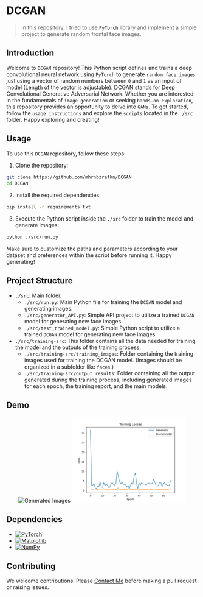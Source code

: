 # DCGAN
> In this repository, I tried to use [`PyTorch`](https://pytorch.org/) library and implement a simple project to generate random frontal face images.

## Introduction
Welcome to `DCGAN` repository!
This Python script defines and trains a deep convolutional neural network using `PyTorch` to generate `random face images` just using a vector of random numbers between `0` and `1` as an input of model (Length of the vector is adjustable). DCGAN stands for Deep Convolutional Generative Adversarial Network. 
Whether you are interested in the fundamentals of `image generation` or seeking `hands-on exploration`, this repository provides an opportunity to delve into `GANs`. To get started, follow the `usage instructions` and explore the `scripts` located in the `./src` folder. Happy exploring and creating!

## Usage
To use this `DCGAN` repository, follow these steps:
1. Clone the repository:
```bash
git clone https://github.com/mhrnbzrafkn/DCGAN
cd DCGAN
```
2. Install the required dependencies:
```bash
pip install -r requirements.txt
```
3. Execute the Python script inside the `./src` folder to train the model and generate images:
```bash
python ./src/run.py
```
Make sure to customize the paths and parameters according to your dataset and preferences within the script before running it. Happy generating!

## Project Structure
-   `./src`: Main folder.
    -   `./src/run.py`: Main Python file for training the `DCGAN` model and generating images.
    -   `./src/generator_API.py`: Simple API project to utilize a trained `DCGAN` model for generating new face images.
    -   `./src/test_trained_model.py`: Simple Python script to utilize a trained `DCGAN` model for generating new face images.
-   `./src/training-src`: This folder contains all the data needed for training the model and the outputs of the training process.
    -   `./src/training-src/training_images`: Folder containing the training images used for training the DCGAN model. (Images should be organized in a subfolder like `faces`.)
    -   `./src/training-src/output_results`: Folder containing all the output generated during the training process, including generated images for each epoch, the training report, and the main models.

## Demo
<p align="center">
  <img src="./src-readme/generated_images.gif" alt="Generated Images" width="200px">
  <img src="./src-readme/loss_plot.png" alt="Loss Plot" width="300px">
</p>

## Dependencies
- [![PyTorch](https://img.shields.io/badge/PyTorch-%23EE4C2C.svg?style=for-the-badge&logo=PyTorch&logoColor=white)](https://pytorch.org/)
- [![Matplotlib](https://img.shields.io/badge/Matplotlib-%23ffffff.svg?style=for-the-badge&logo=Matplotlib&logoColor=black)](https://matplotlib.org/)
- [![NumPy](https://img.shields.io/badge/numpy-%23013243.svg?style=for-the-badge&logo=numpy&logoColor=white)](https://numpy.org/)

## Contributing
We welcome contributions! Please [Contact Me](https://www.linkedin.com/in/mehran-bazrafkan/) before making a pull request or raising issues.